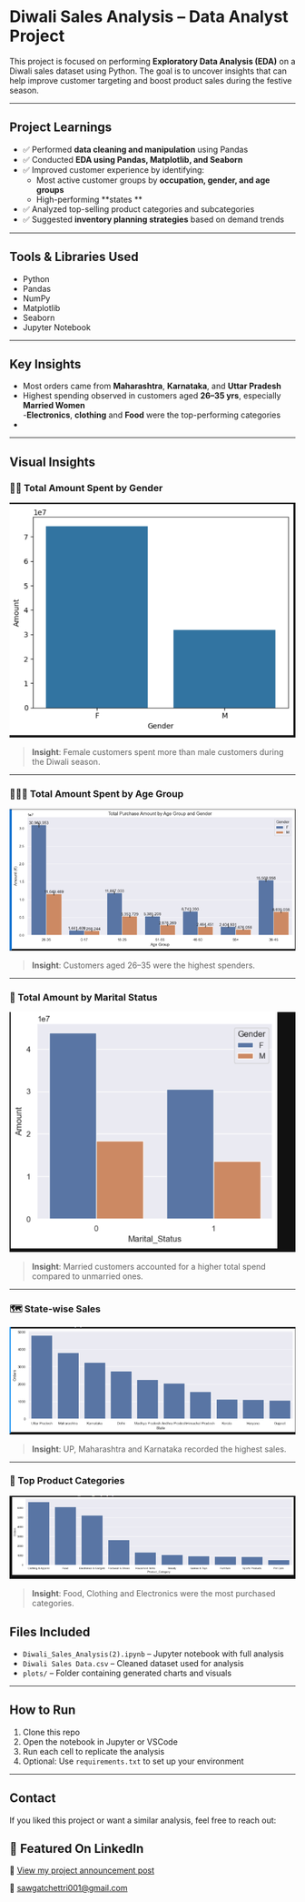 
# Diwali Sales Analysis – Data Analyst Project

This project is focused on performing **Exploratory Data Analysis (EDA)** on a Diwali sales dataset using Python. The goal is to uncover insights that can help improve customer targeting and boost product sales during the festive season.

---

##  Project Learnings

- ✅ Performed **data cleaning and manipulation** using Pandas  
- ✅ Conducted **EDA using Pandas, Matplotlib, and Seaborn**  
- ✅ Improved customer experience by identifying:
  - Most active customer groups by **occupation, gender, and age groups**  
  - High-performing **states **
- ✅ Analyzed top-selling product categories and subcategories  
- ✅ Suggested **inventory planning strategies** based on demand trends

---

##  Tools & Libraries Used

- Python  
- Pandas  
- NumPy  
- Matplotlib  
- Seaborn  
- Jupyter Notebook

---

## Key Insights

- Most orders came from **Maharashtra**, **Karnataka**, and **Uttar Pradesh**  
-  Highest spending observed in customers aged **26–35 yrs**, especially **Married Women**  
-**Electronics**, **clothing** and **Food** were the top-performing categories  
- 
---

##  Visual Insights

### 🧍‍♀️ Total Amount Spent by Gender

![Gender Spend](plots/Gender_Vs_Amount.png)  
> **Insight**: Female customers spent more than male customers during the Diwali season.

---

### 👨‍👩‍🦱 Total Amount Spent by Age Group

![Age Group Spend](plots/Amount_Vs_Age_Group.png)  
> **Insight**: Customers aged 26–35 were the highest spenders.

---

### 💍 Total Amount by Marital Status

![Marital Status Spend](plots/Amount_Vs_Marital_status.png)  
> **Insight**: Married customers accounted for a higher total spend compared to unmarried ones.

---

### 🗺️ State-wise Sales

![State Spend](plots/Orders_Vs_State.png)  
> **Insight**: UP, Maharashtra and Karnataka recorded the highest sales.

---

### 🛒 Top Product Categories

![Top Categories](plots/Product_category_Vs_Orders.png)  
> **Insight**: Food, Clothing and Electronics were the most purchased categories.


## Files Included

- `Diwali_Sales_Analysis(2).ipynb` – Jupyter notebook with full analysis
- `Diwali Sales Data.csv` – Cleaned dataset used for analysis  
- `plots/` – Folder containing generated charts and visuals

---

##  How to Run

1. Clone this repo  
2. Open the notebook in Jupyter or VSCode  
3. Run each cell to replicate the analysis  
4. Optional: Use `requirements.txt` to set up your environment

---

##  Contact

If you liked this project or want a similar analysis, feel free to reach out:

## 🔗 Featured On LinkedIn
📢 [View my project announcement post](https://www.linkedin.com/feed/update/urn:li:activity:7337102657079189509/)

📧 sawgatchettri001@gmail.com
 
